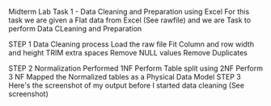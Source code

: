 Midterm Lab Task 1 - Data Cleaning and Preparation using Excel
For this task we are given a Flat data from Excel (See rawfile) and we are Task to perform Data CLeaning and Preparation

STEP 1 Data Cleaning process
Load the raw file
Fit Column and row width and height
TRIM extra spaces
Remove NULL values
Remove Duplicates

STEP 2 Normalization
Performed 1NF
Perform Table split using 2NF
Perform 3 NF
Mapped the Normalized tables as a Physical Data Model
STEP 3 Here's the screenshot of my output before I started data cleaning (See screenshot)
